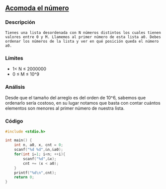 ## [Acomoda el número](https://omegaup.com/arena/problem/AcomodandoOMI#problems)

### Descripción
```
Tienes una lista desordenada con N números distintos los cuales tienen valores entre 0 y M. Llamemos al primer número de esta lista a0. Debes ordenar los números de la lista y ver en qué posición queda el número a0.
```

### Límites
* 1< N ≤ 2000000
* 0 ≤ M ≤ 10^9

### Análisis
Desde que el tamaño del arreglo es del orden de 10^6, sabemos que ordenarlo sería costoso, en su lugar notamos que basta con contar cuántos elementos son menores al primer número de nuestra lista. 


### Código
```cpp
#include <stdio.h>

int main() {
    int n, a0, x, cnt = 0;
    scanf("%d %d",&n,&a0);
    for(int i=1; i<n; ++i){
        scanf("%d",&x);
        cnt += (x < a0);
    }
    printf("%d\n",cnt);
    return 0;
}
```
